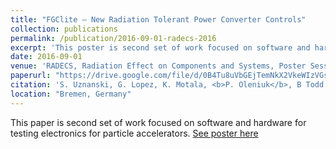 ```yaml
---
title: "FGClite – New Radiation Tolerant Power Converter Controls"
collection: publications
permalink: /publication/2016-09-01-radecs-2016
excerpt: 'This poster is second set of work focused on software and hardware for testing electronics for particle accelerators.'
date: 2016-09-01
venue: 'RADECS, Radiation Effect on Components and Systems, Poster Session'
paperurl: "https://drive.google.com/file/d/0B4Tu8uVbGEjTemNkX2VkeWIzVGs/view"
citation: 'S. Uznanski, G. Lopez, K. Motala, <b>P. Oleniuk</b>, B Todd'  
location: "Bremen, Germany"
---
```

This paper is second set of work focused on software and hardware for testing electronics for particle accelerators. [See poster here]()
